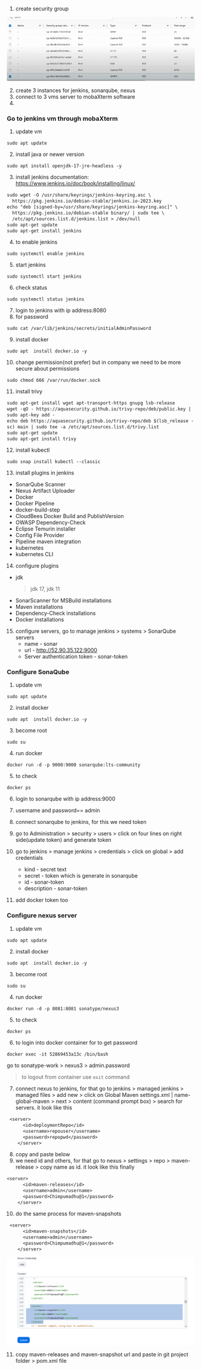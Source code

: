 1. create security group
   
![image alt](https://github.com/KarampudiKarthik/Devops-Projects/blob/main/images/2.PNG?raw=true)

2. create 3 instances for jenkins, sonarqube, nexus
3. connect to 3 vms server to mobaXterm software
4. 
### Go to jenkins vm through mobaXterm
1. update vm
```
sudo apt update
```

2. install java or newer version
```
sudo apt install openjdk-17-jre-headless -y
```
3. install jenkins
documentation: https://www.jenkins.io/doc/book/installing/linux/
```
sudo wget -O /usr/share/keyrings/jenkins-keyring.asc \
  https://pkg.jenkins.io/debian-stable/jenkins.io-2023.key
echo "deb [signed-by=/usr/share/keyrings/jenkins-keyring.asc]" \
  https://pkg.jenkins.io/debian-stable binary/ | sudo tee \
  /etc/apt/sources.list.d/jenkins.list > /dev/null
sudo apt-get update
sudo apt-get install jenkins
```
4. to enable jenkins
```
sudo systemctl enable jenkins
```
5. start jenkins
```
sudo systemctl start jenkins
```
6. check status
```
sudo systemctl status jenkins
```
7. login to jenkins with ip address:8080
8. for password
```
sudo cat /var/lib/jenkins/secrets/initialAdminPassword
```
9. install docker
```
sudo apt  install docker.io -y
```
10. change permission(not prefer) but in company we need to be more secure about permissions
```
sudo chmod 666 /var/run/docker.sock
```
11. install trivy
```
sudo apt-get install wget apt-transport-https gnupg lsb-release
wget -qO - https://aquasecurity.github.io/trivy-repo/deb/public.key | sudo apt-key add -
echo deb https://aquasecurity.github.io/trivy-repo/deb $(lsb_release -sc) main | sudo tee -a /etc/apt/sources.list.d/trivy.list
sudo apt-get update
sudo apt-get install trivy
```
12. install kubectl
```
sudo snap install kubectl --classic
```
13. install plugins in jenkins
* SonarQube Scanner
* Nexus Artifact Uploader
* Docker 
* Docker Pipeline
* docker-build-step
* CloudBees Docker Build and PublishVersion
* OWASP Dependency-Check
* Eclipse Temurin installer
* Config File Provider
* Pipeline maven integration
* kubernetes
* kubernetes CLI
  
14. configure plugins
* jdk
  > jdk 17, jdk 11
* SonarScanner for MSBuild installations
* Maven installations
* Dependency-Check installations
* Docker installations

15. configure servers, go to manage jenkins > systems > SonarQube servers
    * name - sonar
    * url - http://52.90.35.122:9000
    * Server authentication token - sonar-token


### Configure SonaQube
1. update vm
```
sudo apt update
```
2. install docker
```
sudo apt  install docker.io -y
```
3. become root
```
sudo su
```
4. run docker
```
docker run -d -p 9000:9000 sonarqube:lts-community
```
5. to check
```
docker ps
```
6. login to sonarqube with ip address:9000
7. username and password== admin
8. connect sonarqube to jenkins, for this we need token
9. go to Administration > security > users > click on four lines on right side(update token) and generate token
10. go to jenkins > manage jenkins > credentials > click on global > add credentials
    * kind - secret text
    * secret - token which is generate in sonarqube
    * id - sonar-token
    * description - sonar-token

11. add docker token too


### Configure nexus server
1. update vm
```
sudo apt update
```
2. install docker
```
sudo apt  install docker.io -y
```
3. become root
```
sudo su
```
4. run docker
```
docker run -d -p 8081:8081 sonatype/nexus3
```
5. to check
```
docker ps
```
6. to login into docker container for to get password
```
docker exec -it 52869453a13c /bin/bash
```
go to  sonatype-work > nexus3 > admin.password

> to logout from container use `exit` command

7. connect nexus to jenkins, for that go to jenkins > managed jenkins > managed files > add new > click on Global Maven settings.xml | name- global-maven > next > content (command prompt box) > search for servers. it look like this
```
 <server>
      <id>deploymentRepo</id>
      <username>repouser</username>
      <password>repopwd</password>
    </server>
```
8. copy and paste below
9. we need id and others, for that go to nexus > settings > repo > maven-release > copy name as id. it look like this finally
```
<server>
      <id>maven-releases</id>
      <username>admin</username>
      <password>Chimpumadhu@1</password>
    </server>
```
10. do the same process for maven-snapshots
```
 <server>
      <id>maven-snapshots</id>
      <username>admin</username>
      <password>Chimpumadhu@1</password>
    </server>
```

![image alt](https://github.com/KarampudiKarthik/Devops-Projects/blob/main/images/3.PNG?raw=true)


11. copy maven-releases and maven-snapshot url and paste in git project folder > pom.xml file


 
